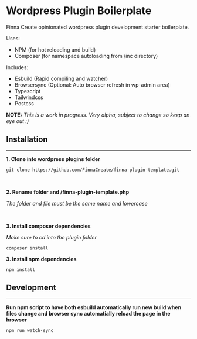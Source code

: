 # Wordpress Plugin Boilerplate

Finna Create opinionated wordpress plugin development starter boilerplate.

Uses:

-   NPM (for hot reloading and build)
-   Composer (for namespace autoloading from /inc directory)

Includes:

-   Esbuild (Rapid compiling and watcher)
-   Browsersync (Optional: Auto browser refresh in wp-admin area)
-   Typescript
-   Tailwindcss
-   Postcss

**NOTE:** _This is a work in progress. Very alpha, subject to change so keep an eye out :)_

## Installation

---

**1. Clone into wordpress plugins folder**

```shell
git clone https://github.com/FinnaCreate/finna-plugin-template.git
```

&nbsp;

**2. Rename folder and /finna-plugin-template.php**

_The folder and file must be the same name and lowercase_

&nbsp;

**3. Install composer dependencies**

_Make sure to cd into the plugin folder_

```shell
composer install
```

**3. Install npm dependencies**

```shell
npm install
```

## Development

---

**Run npm script to have both esbuild automatically run new build when files change and browser sync automatially reload the page in the browser**

```shell
npm run watch-sync
```
